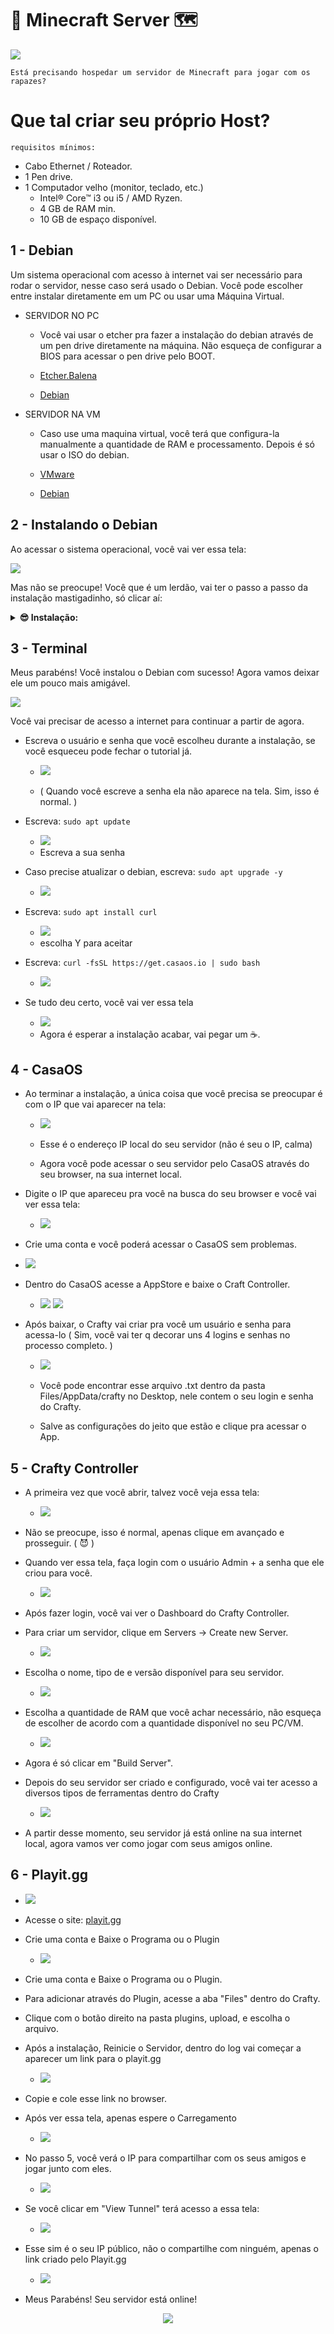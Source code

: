 # 🧱 Minecraft Server 🗺

 <img src="prints-ms/a.jpg" />
 
 `Está precisando hospedar um servidor de Minecraft para jogar com os rapazes?`

 # Que tal criar seu próprio Host?

`requisitos mínimos:`
  * Cabo Ethernet / Roteador.
  * 1 Pen drive.
  * 1 Computador velho (monitor, teclado, etc.)
    * Intel® Core™ i3 ou i5 / AMD Ryzen.
    * 4 GB de RAM min.
    * 10 GB de espaço disponível.

## 1 - Debian

Um sistema operacional com acesso à internet vai ser necessário para rodar o servidor, nesse caso será usado o Debian.
Você pode escolher entre instalar diretamente em um PC ou usar uma Máquina Virtual.

* SERVIDOR NO PC
  * Você vai usar o etcher pra fazer a instalação do debian através de um pen drive diretamente na máquina. Não esqueça de configurar a BIOS para acessar o pen drive pelo BOOT.
 
  * [Etcher.Balena](https://etcher.balena.io)
  * [Debian](https://www.debian.org/download)

* SERVIDOR NA VM
  * Caso use uma maquina virtual, você terá que configura-la manualmente a quantidade de RAM e processamento. Depois é só usar o ISO do debian.
    
  * [VMware](https://www.vmware.com/br/products/workstation-player/workstation-player-evaluation.html)
  * [Debian](https://www.debian.org/download)
 
## 2 - Instalando o Debian

Ao acessar o sistema operacional, você vai ver essa tela:


<img src="prints-ms/deb.png" /> 

Mas não se preocupe! Você que é um lerdão, vai ter o passo a passo da instalação mastigadinho, só clicar aí:

<details>
<summary><b>😎 Instalação: </b></summary>


    1  - Selecione Graphical Install
    2  - Selecione o idioma
    3  - Selecione a localização
    4  - Selecione a configuração do teclado
    5  - Selecione o seu hostname (ex: mc-server)
    6  - Selecione o nome do dominio (ex: local)
    7  - Tela de Senha root (pode pular essa parte apertando Enter)
    8  - Selecione o nome do seu usuário (você vai precisar dele para acessar o servidor)
    9  - Selecione a senha do seu usuário (use uma senha que você não vai esquecer)
    10 - Selecione a região do fuso horario
    11 - Selecione "Guided - use entire disk"
    12 - Selecione o Seu HD, SSD, etc.
    13 - Selecione "All files in one partition"
    14 - Selecione "Finish partitioning and write changes to disk"
    15 - Selecione "Sim"
    16 - Selecione "Não"
    17 - Selecione a localização
    18 - Selecione "deb.debian.org"
    19 - Tela de Proxy (pode pular)
    20 - Selecione "Não"
    21 - DESMARQUE as opções "Debian desktop enviroment" e "GNOME" e MARQUE a opção "SSH Server"
    22 - Selecione "Sim"
    23 - Selecione "dev/sda"
    24 - Aguarde o final da instalação e seleciona a opção "Reboot"
    25 - Não esqueça de remover seu pen drive.

</details>

## 3 - Terminal

Meus parabéns! Você instalou o Debian com sucesso! Agora vamos deixar ele um pouco mais amigável.

<img src="prints-ms/s.png" />

Você vai precisar de acesso a internet para continuar a partir de agora.

* Escreva o usuário e senha que você escolheu durante a instalação, se você esqueceu pode fechar o tutorial já.

  * <img src="prints-ms/d.png" />
  
  * ( Quando você escreve a senha ela não aparece na tela. Sim, isso é normal. )
 
* Escreva:
  `sudo apt update`
  * <img src="prints-ms/d1.png" />
  * Escreva a sua senha


* Caso precise atualizar o debian, escreva:
  `sudo apt upgrade -y`
  * <img src="prints-ms/d2.png" />


* Escreva:
  `sudo apt install curl`
  * <img src="prints-ms/d3.png" />
  * escolha Y para aceitar


* Escreva:
  `curl -fsSL https://get.casaos.io | sudo bash`
  * <img src="prints-ms/d4.png" />

* Se tudo deu certo, você vai ver essa tela
  * <img src="prints-ms/d5.png" />
  * Agora é esperar a instalação acabar, vai pegar um ☕.

 ## 4 - CasaOS
 
* Ao terminar a instalação, a única coisa que você precisa se preocupar é com o IP que vai aparecer na tela:
  * <img src="prints-ms/d6.png" />

  * Esse é o endereço IP local do seu servidor (não é seu o IP, calma)

  * Agora você pode acessar o seu servidor pelo CasaOS através do seu browser, na sua internet local.

* Digite o IP que apareceu pra você na busca do seu browser e você vai ver essa tela:
  
  * <img src="prints-ms/casa.png" />

 * Crie uma conta e você poderá acessar o CasaOS sem problemas.

  * <img src="prints-ms/casa1.png" />

* Dentro do CasaOS acesse a AppStore e baixe o Craft Controller.

  * <img src="prints-ms/casa2.png" /> <img src="prints-ms/casa3.png" />
  
* Após baixar, o Crafty vai criar pra você um usuário e senha para acessa-lo ( Sim, você vai ter q decorar uns 4 logins e senhas no processo completo. )

  * <img src="prints-ms/casa4.png" />

  * Você pode encontrar esse arquivo .txt dentro da pasta Files/AppData/crafty no Desktop, nele contem o seu login e senha do Crafty.
 
  * Salve as configurações do jeito que estão e clique pra acessar o App.

## 5 - Crafty Controller

* A primeira vez que você abrir, talvez você veja essa tela:

  * <img src="prints-ms/p.png" />

* Não se preocupe, isso é normal, apenas clique em avançado e prosseguir. ( 😈 ) 

* Quando ver essa tela, faça login com o usuário Admin + a senha que ele criou para você.

  * <img src="prints-ms/cr1.png" />

* Após fazer login, você vai ver o Dashboard do Crafty Controller.

* Para criar um servidor, clique em Servers -> Create new Server.

   * <img src="prints-ms/cr2.png" />

* Escolha o nome, tipo de e versão disponível para seu servidor.
   
   * <img src="prints-ms/cr3.png" />

* Escolha a quantidade de RAM que você achar necessário, não esqueça de escolher de acordo com a quantidade disponível no seu PC/VM.

  * <img src="prints-ms/cr4.png" />

* Agora é só clicar em "Build Server".

* Depois do seu servidor ser criado e configurado, você vai ter acesso a diversos tipos de ferramentas dentro do Crafty

  * <img src="prints-ms/cr5.png" />

* A partir desse momento, seu servidor já está online na sua internet local, agora vamos ver como jogar com seus amigos online.

## 6 - Playit.gg

 * <img src="prints-ms/cr6.png" />
 * Acesse o site: [playit.gg](https://playit.gg)

* Crie uma conta e Baixe o Programa ou o Plugin
  * <img src="prints-ms/cr7.png" />

* Crie uma conta e Baixe o Programa ou o Plugin.
* Para adicionar através do Plugin, acesse a aba "Files" dentro do Crafty.
* Clique com o botão direito na pasta plugins, upload, e escolha o arquivo.

* Após a instalação, Reinicie o Servidor, dentro do log vai começar a aparecer um link para o playit.gg

  * <img src="prints-ms/cr8.png" />

* Copie e cole esse link no browser.
* Após ver essa tela, apenas espere o Carregamento
  
  * <img src="prints-ms/cr9.png" />
  
* No passo 5, você verá o IP para compartilhar com os seus amigos e jogar junto com eles.

  * <img src="prints-ms/rapazes.png" />

* Se você clicar em "View Tunnel" terá acesso a essa tela:
  
  * <img src="prints-ms/cr10.png" />

* Esse sim é o seu IP público, não o compartilhe com ninguém, apenas o link criado pelo Playit.gg

  * <img src="prints-ms/asd.png" /> 

* Meus Parabéns! Seu servidor está online!
  
<p align="center">
     <img src="prints-ms/cr.png" />
</p>
